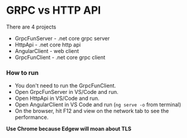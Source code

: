 # GRPC vs HTTP API

There are 4 projects
- GrpcFunServer - .net core grpc server
- HttpApi - .net core http api
- AngularClient - web client
- GrpcFunClient - .net core grpc client

### How to run

- You don't need to run the GrpcFunClient.
- Open GrpcFunServer in VS/Code and run.
- Open HttpApi in VS/Code and run.
- Open AngularClient in VS Code and run (`ng serve -o` from terminal)
- On the browser, hit F12 and view on the network tab to see the performance.

**Use Chrome because Edgew will moan about TLS**
